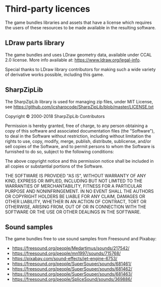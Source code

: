 # Third-party licences
The game bundles libraries and assets that have a license which requires the users of these resources to be made available in the resulting software.

## LDraw parts library
The game bundles and uses LDraw geometry data, available under CCAL 2.0 license. More info available at: https://www.ldraw.org/legal-info.

Special thanks to LDraw library contributors for making such a wide variety of derivative works possible, including this game.

## SharpZipLib
The SharpZipLib library is used for managing zip files, under MIT License, see https://github.com/icsharpcode/SharpZipLib/blob/master/LICENSE.txt 

Copyright © 2000-2018 SharpZipLib Contributors

Permission is hereby granted, free of charge, to any person obtaining a copy of this
software and associated documentation files (the "Software"), to deal in the Software
without restriction, including without limitation the rights to use, copy, modify, merge,
publish, distribute, sublicense, and/or sell copies of the Software, and to permit persons
to whom the Software is furnished to do so, subject to the following conditions:

The above copyright notice and this permission notice shall be included in all copies or
substantial portions of the Software.

THE SOFTWARE IS PROVIDED "AS IS", WITHOUT WARRANTY OF ANY KIND, EXPRESS OR IMPLIED,
INCLUDING BUT NOT LIMITED TO THE WARRANTIES OF MERCHANTABILITY, FITNESS FOR A PARTICULAR
PURPOSE AND NONINFRINGEMENT. IN NO EVENT SHALL THE AUTHORS OR COPYRIGHT HOLDERS BE LIABLE
FOR ANY CLAIM, DAMAGES OR OTHER LIABILITY, WHETHER IN AN ACTION OF CONTRACT, TORT OR
OTHERWISE, ARISING FROM, OUT OF OR IN CONNECTION WITH THE SOFTWARE OR THE USE OR OTHER
DEALINGS IN THE SOFTWARE.

## Sound samples
The game bundles free to use sound samples from Freesound and Pixabay:

* https://freesound.org/people/Medartimus/sounds/217542/
* https://freesound.org/people/mn1997/sounds/715768/
* https://pixabay.com/sound-effects/jet-engine-6753/ 
* https://freesound.org/people/SuperSouper/sounds/681461/
* https://freesound.org/people/SuperSouper/sounds/681462/
* https://freesound.org/people/SuperSouper/sounds/681463/
* https://freesound.org/people/SpliceSound/sounds/369886/ 
